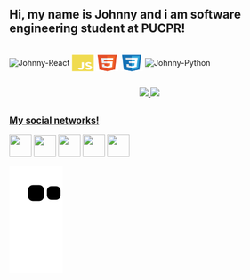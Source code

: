<h2> Hi, my name is Johnny and i am software engineering student at PUCPR!</h2>

<div style="display: inline_block"><br>
  <img align="center" alt="Johnny-React" height="30" width="40" src="https://cdn.jsdelivr.net/gh/devicons/devicon/icons/react/react-original.svg">
  <img align="center" alt="Johnny-Js" height="30" width="40" src="https://raw.githubusercontent.com/devicons/devicon/master/icons/javascript/javascript-plain.svg">
  <img align="center" alt="Johnny-HTML" height="30" width="40" src="https://raw.githubusercontent.com/devicons/devicon/master/icons/html5/html5-original.svg">
  <img align="center" alt="Johnny-CSS" height="30" width="40" src="https://raw.githubusercontent.com/devicons/devicon/master/icons/css3/css3-original.svg">
  <img align="center" alt="Johnny-Python" height="30" width="40"  src="https://cdn.jsdelivr.net/gh/devicons/devicon/icons/nodejs/nodejs-original.svg" />
          
 
</div>

##
<div align="center">
  <a href="https://github.com/JohnnyCarvalho">
  <img height="180em" src="https://github-readme-stats.vercel.app/api?username=JohnnyCarvalho&show_icons=true&theme=dracula&include_all_commits=true&count_private=true"/>
  <img height="180em" src="https://github-readme-stats.vercel.app/api/top-langs/?username=JohnnyCarvalho&layout=compact&langs_count=7&theme=dracula"/>
</div>
  
## 
  <h3>My social networks!</h3>
<div>
  <a href="https://instagram.com/johnny_carvalho_dev" target="_blank" rel="external"><img src="https://cdn2.iconfinder.com/data/icons/social-icons-33/128/Instagram-256.png" height="40" width="40" target="_blank" rel="external"></a>
 <a href="https://discord.gg/CdeTyxUn" target="_blank" ><img src="https://cdn2.iconfinder.com/data/icons/gaming-platforms-squircle/250/discord_squircle-256.png" height="39" width="40" target="_blank"></a> 
  <a href = "https://api.whatsapp.com/send?phone=5541995341904&text=Ol%C3%A1%2C%20peguei%20seu%20contato%20no%20GitHub!"><img src="https://cdn2.iconfinder.com/data/icons/social-media-applications/64/social_media_applications_23-whatsapp-256.png" height="40" width="40" target="_blank"></a>
  <a href="https://linkedin.com/in/johnny-carvalho-em" target="_blank"><img src="https://cdn2.iconfinder.com/data/icons/social-media-applications/64/social_media_applications_14-linkedin-256.png" height="40" width="40" target="_blank"></a> 
  <a href="https://twitter.com/JohnnyCarvalhoD" target="_blank"><img src="https://cdn2.iconfinder.com/data/icons/social-media-2285/512/1_Twitter3_colored_svg-256.png" height="40" width="40" target="_blank"></a>
  
  ![Snake animation](https://github.com/JohnnyCarvalho/JohnnyCarvalho/blob/output/github-contribution-grid-snake.svg)
</div>

